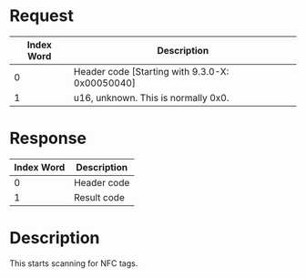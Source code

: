 # Request

| Index Word | Description                                       |
|------------|---------------------------------------------------|
| 0          | Header code \[Starting with 9.3.0-X: 0x00050040\] |
| 1          | u16, unknown. This is normally 0x0.               |

# Response

| Index Word | Description |
|------------|-------------|
| 0          | Header code |
| 1          | Result code |

# Description

This starts scanning for NFC tags.